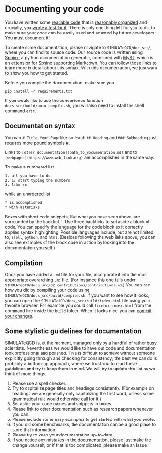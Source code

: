 # Documenting your code 

You have written some [readable code](01_codeStyle.md) that is 
[reasonably organized](03_organizeFiles.md) and, crucially, you 
[wrote a test for it](09_testing.md). There is only one thing left for you to do, 
to make sure your code can be easily used and adapted by future developers: 
You must document it!

To create some documentation, please navigate to `SIMULATeQCD/doc_src/`, 
where you can find its source code. Our source code is written 
using [Sphinx](https://www.sphinx-doc.org/en/master/), a python documentation 
generator, combined with [MyST](https://myst-parser.readthedocs.io/en/latest/), 
which is an extension for Sphinx supporting 
[Markdown](https://daringfireball.net/projects/markdown/). You can follow those 
links to learn more in detail about this syntax. With this documentation, we 
just want to show you how to get started.

Before you compile the documentation, make sure you
```shell
pip install -r requirements.txt
```
If you would like to use the convenience function `docs_src/build/auto_compile.sh`,
you will also need to install the shell command `entr`. 

## Documentation syntax

You can `# Title Your Page` like so. Each `## Heading` and `### Subheading` just 
requires more pound symbols #.

Links to `[other documentation](path_to_documentation.md)` and to 
`[webpages](https://www.web_link.org)` are accomplished in the same way.

To make a numbered list
```html
1. all you have to do
2. is start typing the numbers
3. like so
```
while an unordered list
```html
* is accomplished
* with asterisks
```

Boxes with short code snippets, like what you have seen above, are surrounded by the backtick \`. Use three backticks to set aside a block of code. You can specify the language for the code block so it correctly applies syntax highlighting. Possible languages include, but are not limited to, `shell`, `python`, and `html`. (Besides following the web links above, you can also see examples of the block code in action by looking into the documentation yourself.)

## Compilation

Once you have added a `.md` file for your file, incorporate it into the most appropriate overarching `.md` file. (For instance this one falls under `SIMULATeQCD/docs_src/02_contributions/contributions.md`.) You can see how you did by compiling your code using `SIMULATeQCD/docs_src/build/compile.sh`. If you want to see how it looks, you can open the `SIMULATeQCD/docs_src/build/index.html` file using your favorite browser. For example you could call `firefox index.html` from the command line inside the `build` folder. When it looks nice, you can [commit your changes](02_git.md).

## Some stylistic guidelines for documentation

SIMULATeQCD is, at the moment, managed only by a handful of rather busy scientists. Nevertheless we would like to have our code and documentation look professional and polished. This is difficult to achieve without someone explicitly going through and checking for consistency; the best we can do is probably a bottom-up approach, where we trust you to read these guidelines and try to keep them in mind. We will try to update this list as we think of more things.

1. Please use a spell checker.
2. Try to capitalize page titles and headings consistently. (For example on headings we are generally only capitalizing the first word, unless some grammatical rule would otherwise call for it.)
3. Set aside your code names and snippets in boxes.
4. Please link to other documentation such as research papers whenever you can.
5. Please include some easy examples to get started with what you wrote.
6. If you did some benchmarks, the documentation can be a good place to store that information.
7. Please try to keep your documentation up-to-date.
8. If you notice any mistakes in the documentation, please just make the change yourself, or if that is too complicated, please make an Issue. 

